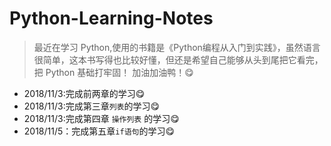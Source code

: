 # Python-Learning-Notes


> 最近在学习 Python,使用的书籍是《Python编程从入门到实践》，虽然语言很简单，这本书写得也比较好懂，但还是希望自己能够从头到尾把它看完，把 Python 基础打牢固！
加油加油鸭！:yum:

* 2018/11/3:完成前两章的学习:yum:
* 2018/11/3:完成第三章`列表`的学习:yum:
* 2018/11/3:完成第四章 `操作列表` 的学习:yum:
* 2018/11/5：完成第五章`if语句`的学习:yum: